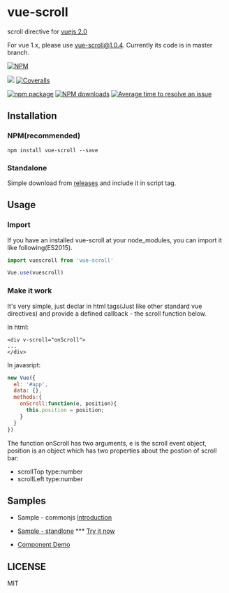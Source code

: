 # vue-scroll
scroll directive for [vuejs 2.0](https://vuejs.org/v2/guide/)

For vue 1.x, please use vue-scroll@1.0.4. Currently its code is in master branch.

[![NPM](https://nodei.co/npm/vue-scroll.png?stars&downloads)](https://nodei.co/npm/vue-scroll/)

[![](https://img.shields.io/travis/wangpin34/vue-scroll.svg?style=flat-square)](https://travis-ci.org/wangpin34/vue-scroll)
[![Coveralls](https://img.shields.io/coveralls/wangpin34/vue-scroll.svg?style=flat-square)](https://coveralls.io/github/wangpin34/vue-scroll)


[![npm package](https://img.shields.io/npm/v/vue-scroll.svg?style=flat-square)](https://www.npmjs.org/package/vue-scroll)
[![NPM downloads](http://img.shields.io/npm/dm/vue-scroll.svg?style=flat-square)](https://npmjs.org/package/vue-scroll)
[![Average time to resolve an issue](http://isitmaintained.com/badge/resolution/wangpin34/vue-scroll.svg)](http://isitmaintained.com/project/wangpin34/vue-scroll "Average time to resolve an issue")

## Installation
### NPM(recommended)
```
npm install vue-scroll --save
```
### Standalone

Simple download from [releases](https://github.com/wangpin34/vue-scroll/releases) and include it in script tag.

## Usage
### Import
If you have an installed vue-scroll at your node_modules, you can import it like following(ES2015).

```javascript
import vuescroll from 'vue-scroll'

Vue.use(vuescroll)
```

### Make it work
It's very simple, just declar in html tags(Just like other standard vue directives) and provide a defined callback - the scroll function below.

In html:
```
<div v-scroll="onScroll">
...
</div>
```

In javasript:
```javascript
new Vue({
  el: '#app',
  data: {},
  methods:{
    onScroll:function(e, position){
      this.position = position;
    }
  }
})
```

The function onScroll has two arguments, e is the scroll event object, position is an object which has two properties about the postion of scroll bar:
* scrollTop type:number
* scrollLeft type:number


## Samples

* Sample - commonjs [Introduction](https://github.com/wangpin34/vue-scroll/tree/2.0-compatible/samples/commonjs)
* [Sample - standlone](https://github.com/wangpin34/vue-scroll/tree/2.0-compatible/samples/standlone) *** [Try it now](http://rawgit.com/wangpin34/vue-scroll/2.0-compatible/samples/standlone/index.html)

* [Component Demo](https://github.com/wangpin34/vue-scroll/tree/2.0-compatible/samples/vue-cli-webpack)

## LICENSE
MIT
